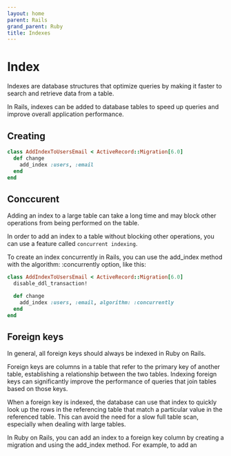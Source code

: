 ```yaml
---
layout: home
parent: Rails
grand_parent: Ruby
title: Indexes
---
```


# Index 

Indexes are database structures that optimize queries by making it faster to search and retrieve data from a table. 

In Rails, indexes can be added to database tables to speed up queries and improve overall application performance.

## Creating

```ruby
class AddIndexToUsersEmail < ActiveRecord::Migration[6.0]
  def change
    add_index :users, :email
  end
end
```

## Conccurent

Adding an index to a large table can take a long time and may block other operations from being performed on the table.

In order to add an index to a table without blocking other operations, you can use a feature called `concurrent indexing`.

To create an index concurrently in Rails, you can use the add_index method with the algorithm: :concurrently option, like this:

```ruby
class AddIndexToUsersEmail < ActiveRecord::Migration[6.0]
  disable_ddl_transaction!

  def change
    add_index :users, :email, algorithm: :concurrently
  end
end
```

## Foreign keys

In general, all foreign keys should always be indexed in Ruby on Rails.

Foreign keys are columns in a table that refer to the primary key of another table, establishing a relationship between the two tables. Indexing foreign keys can significantly improve the performance of queries that join tables based on those keys.

When a foreign key is indexed, the database can use that index to quickly look up the rows in the referencing table that match a particular value in the referenced table. This can avoid the need for a slow full table scan, especially when dealing with large tables.

In Ruby on Rails, you can add an index to a foreign key column by creating a migration and using the add_index method. For example, to add an
